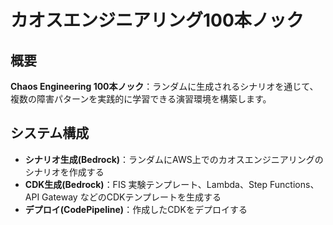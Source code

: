 # カオスエンジニアリング100本ノック

## 概要

**Chaos Engineering 100本ノック**：ランダムに生成されるシナリオを通じて、複数の障害パターンを実践的に学習できる演習環境を構築します。

## システム構成

- **シナリオ生成(Bedrock)**：ランダムにAWS上でのカオスエンジニアリングのシナリオを作成する
- **CDK生成(Bedrock)**：FIS 実験テンプレート、Lambda、Step Functions、API Gateway などのCDKテンプレートを生成する
- **デプロイ(CodePipeline)**：作成したCDKをデプロイする
